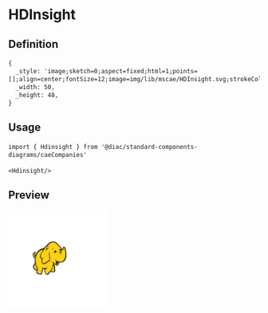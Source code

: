 # HDInsight

## Definition

```
{
  _style: 'image;sketch=0;aspect=fixed;html=1;points=[];align=center;fontSize=12;image=img/lib/mscae/HDInsight.svg;strokeColor=none;',
  _width: 50,
  _height: 48,
}
```

## Usage

```
import { Hdinsight } from '@diac/standard-components-diagrams/caeCompanies'

<Hdinsight/>
```

## Preview

<img src="./hdinsight.png" width="200"/>
